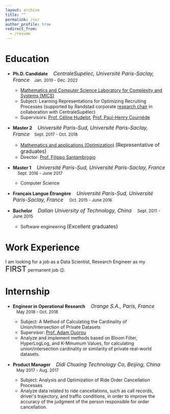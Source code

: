 ```yaml
---
layout: archive
title: ""
permalink: /cv/
author_profile: true
redirect_from:
  - /resume
---
```



# Education
* **Ph.D. Candidate**  *<font size="3">&nbsp;&nbsp;&nbsp;CentraleSupélec, Université Paris-Saclay, France</font>*  <font size="2.8">&nbsp;&nbsp;&nbsp;Jan. 2019 - Dec. 2022</font> 
  * [Mathematics and Computer Science Laboratory for Complexity and Systems (MICS)](https://www.centralesupelec.fr/en/mathematics-and-computer-science-laboratory-complexity-and-systems-mics-ea-4037)
  * Subject: Learning Representations for Optimizing Recruiting Processes  (supported by Randstad corporate [research chair](https://www.centralesupelec.fr/fr/randstad-et-centralesupelec-sassocient-pour-creer-une-chaire-sur-lintelligence-artificielle-et-le) in collaboration with CentraleSupélec)
  * Supervisors: [Prof. Céline Hudelot](https://scholar.google.fr/citations?user=gFlAh6MAAAAJ&hl=fr), [Prof. Paul-Henry Cournède](https://scholar.google.fr/citations?user=LGr1sroAAAAJ&hl=fr)
* **Master 2** *<font size="3">&nbsp;&nbsp;&nbsp;Université Paris-Sud, Université Paris-Saclay, France</font>*  <font size="2.8">&nbsp;&nbsp;&nbsp;Sept. 2017 - Oct. 2018</font> 
   * [Mathematics and applications (Optimization)](https://www.imo.universite-paris-saclay.fr/fr/students/master/mathematiques-et-applications/m2/optimization/) <font size="3">(Representative of graduates)</font>
   * Director: [Prof. Filippo Santambrogio](https://scholar.google.fr/citations?user=T8GAoYMAAAAJ&hl=en)

* **Master 1** *<font size="3">&nbsp;&nbsp;&nbsp;Université Paris-Sud, Université Paris-Saclay, France</font>*  <font size="2.8">&nbsp;&nbsp;&nbsp; Sept. 2016 - June 2017</font> 
   * Computer Science
* **Français Langue Étrangère** *<font size="3">&nbsp;&nbsp;&nbsp;Université Paris-Sud, Université Paris-Saclay, France</font>*  <font size="2.8">&nbsp;&nbsp;&nbsp; Oct. 2015 - June 2016</font> 
* **Bachelor** *<font size="3">&nbsp;&nbsp;&nbsp;Dalian University of Technology, China</font>*  <font size="2.8">&nbsp;&nbsp;&nbsp; Sept. 2011 - June 2015</font>
    * Software engineering <font size="3">(Excellent graduates)</font>


# Work Experience



I am looking for a job as a Data Scientist, Research Engineer as my <font size="5">FIRST</font> permanent job 😉.


# Internship

* **Engineer in Operational Research**  *<font size="3">&nbsp;&nbsp;&nbsp;Orange S.A., Paris, France</font>*  <font size="2.8">&nbsp;&nbsp;&nbsp;May 2018 - Oct. 2018</font> 
  * Subject: A Method of Calculating the Cardinality of Union/Intersection of Private Datasets
  * Supervisor: [Prof. Adam Ouorou](https://dblp.org/pid/32/3766.html)
  * Analyze and implement methods based on  Bloom Filter, HyperLogLog, and K-Minumum Values, for calculating union/intersection cardinality or similarity of private real-world datasets.

* **Product Manager**  *<font size="3">&nbsp;&nbsp;&nbsp;Didi Chuxing Technology Co, Beijing, China</font>*  <font size="2.8">&nbsp;&nbsp;&nbsp;May 2017 - Aug. 2017</font> 
  * Subject: Analysis and Optimization of Ride Order Cancellation Processes 
  * Analyze data related to ride cancellations, such as call records, driver's trajectory, and traffic conditions, in order to improve the accuracy of the judgment of the person responsible for order cancellation.





